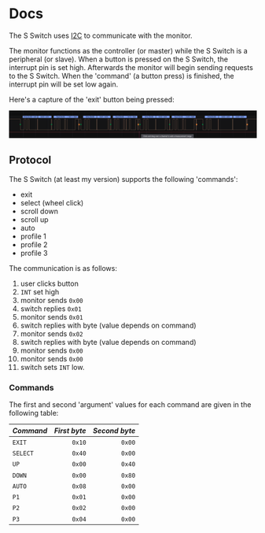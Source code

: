 # Docs

The S Switch uses [I2C](https://en.wikipedia.org/wiki/I%C2%B2C) to communicate with
the monitor.

The monitor functions as the controller (or master) while the S Switch is a peripheral (or slave).
When a button is pressed on the S Switch, the interrupt pin is set high. Afterwards the monitor will
begin sending requests to the S Switch. When the 'command' (a button press) is finished, the interrupt pin
will be set low again.

Here's a capture of the 'exit' button being pressed:

![exit button being pressed](graph.png)

## Protocol

The S Switch (at least my version) supports the following 'commands':
- exit
- select (wheel click)
- scroll down
- scroll up
- auto
- profile 1
- profile 2
- profile 3

The communication is as follows:
1. user clicks button
2. `INT` set high
3. monitor sends `0x00`
4. switch replies `0x01`
5. monitor sends `0x01`
6. switch replies with byte (value depends on command)
7. monitor sends `0x02`
8. switch replies with byte (value depends on command)
9. monitor sends `0x00`
10. monitor sends `0x00`
11. switch sets `INT` low.

### Commands

The first and second 'argument' values for each command are given in the following table:

| *Command* | *First byte* | *Second byte* |
|-----------|-------------:|--------------:|
| `EXIT`    | `0x10`       | `0x00`        |
| `SELECT`  | `0x40`       | `0x00`        |
| `UP`      | `0x00`       | `0x40`        |
| `DOWN`    | `0x00`       | `0x80`        |
| `AUTO`    | `0x08`       | `0x00`        |
| `P1`      | `0x01`       | `0x00`        |
| `P2`      | `0x02`       | `0x00`        |
| `P3`      | `0x04`       | `0x00`        |